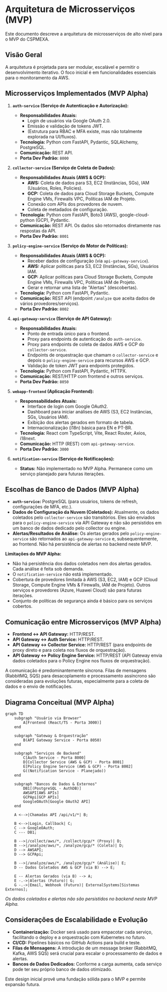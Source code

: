 # Arquitetura de Microsserviços (MVP)

Este documento descreve a arquitetura de microsserviços de alto nível para o MVP do CSPMEXA.

## Visão Geral

A arquitetura é projetada para ser modular, escalável e permitir o desenvolvimento iterativo. O foco inicial é em funcionalidades essenciais para o monitoramento da AWS.

## Microsserviços Implementados (MVP Alpha)

1.  **`auth-service` (Serviço de Autenticação e Autorização):**
    *   **Responsabilidades Atuais:**
        *   Login de usuários via Google OAuth 2.0.
        *   Emissão e validação de tokens JWT.
        *   (Estrutura para RBAC e MFA existe, mas não totalmente explorada na UI/fluxos).
    *   **Tecnologia:** Python com FastAPI, Pydantic, SQLAlchemy, PostgreSQL.
    *   **Comunicação:** REST API.
    *   **Porta Dev Padrão:** `8000`

2.  **`collector-service` (Serviço de Coleta de Dados):**
    *   **Responsabilidades Atuais (AWS & GCP):**
        *   **AWS:** Coleta de dados para S3, EC2 (Instâncias, SGs), IAM (Usuários, Roles, Policies).
        *   **GCP:** Coleta de dados para Cloud Storage Buckets, Compute Engine VMs, Firewalls VPC, Políticas IAM de Projeto.
        *   Conexão com APIs dos provedores de nuvem.
        *   Coleta de metadados de configuração.
    *   **Tecnologia:** Python com FastAPI, Boto3 (AWS), google-cloud-python (GCP), Pydantic.
    *   **Comunicação:** REST API. Os dados são retornados diretamente nas respostas da API.
    *   **Porta Dev Padrão:** `8001`

3.  **`policy-engine-service` (Serviço do Motor de Políticas):**
    *   **Responsabilidades Atuais (AWS & GCP):**
        *   Receber dados de configuração (via `api-gateway-service`).
        *   **AWS:** Aplicar políticas para S3, EC2 (Instâncias, SGs), Usuários IAM.
        *   **GCP:** Aplicar políticas para Cloud Storage Buckets, Compute Engine VMs, Firewalls VPC, Políticas IAM de Projeto.
        *   Gerar e retornar uma lista de "Alertas" (descobertas).
    *   **Tecnologia:** Python com FastAPI, Pydantic.
    *   **Comunicação:** REST API (endpoint `/analyze` que aceita dados de vários provedores/serviços).
    *   **Porta Dev Padrão:** `8002`

4.  **`api-gateway-service` (Serviço de API Gateway):**
    *   **Responsabilidades Atuais:**
        *   Ponto de entrada único para o frontend.
        *   Proxy para endpoints de autenticação do `auth-service`.
        *   Proxy para endpoints de coleta de dados AWS e GCP do `collector-service`.
        *   Endpoints de orquestração que chamam o `collector-service` e depois o `policy-engine-service` para recursos AWS e GCP.
        *   Validação de token JWT para endpoints protegidos.
    *   **Tecnologia:** Python com FastAPI, Pydantic, HTTPX.
    *   **Comunicação:** REST/HTTP com frontend e outros serviços.
    *   **Porta Dev Padrão:** `8050`

5.  **`webapp-frontend` (Aplicação Frontend):**
    *   **Responsabilidades Atuais:**
        *   Interface de login com Google OAuth2.
        *   Dashboard para iniciar análises de AWS (S3, EC2 Instâncias, SGs, Usuários IAM).
        *   Exibição dos alertas gerados em formato de tabela.
        *   Internacionalização (i18n) básica para EN e PT-BR.
    *   **Tecnologia:** React com TypeScript, Vite, React Router, Axios, i18next.
    *   **Comunicação:** HTTP (REST) com `api-gateway-service`.
    *   **Porta Dev Padrão:** `3000`

6.  **`notification-service` (Serviço de Notificações):**
    *   **Status:** Não implementado no MVP Alpha. Permanece como um serviço planejado para futuras iterações.

## Escolhas de Banco de Dados (MVP Alpha)

*   **`auth-service`:** PostgreSQL (para usuários, tokens de refresh, configurações de MFA, etc.).
*   **Dados de Configuração da Nuvem (Coletados):** Atualmente, os dados coletados pelo `collector-service` são transitórios. Eles são enviados para o `policy-engine-service` via API Gateway e não são persistidos em um banco de dados dedicado pelo collector ou engine.
*   **Alertas/Resultados de Análise:** Os alertas gerados pelo `policy-engine-service` são retornados ao `api-gateway-service` e, subsequentemente, ao frontend. Não há persistência de alertas no backend neste MVP.

**Limitações do MVP Alpha:**
*   Não há persistência dos dados coletados nem dos alertas gerados. Cada análise é feita sob demanda.
*   O `notification-service` não está implementado.
*   Cobertura de provedores limitada à AWS (S3, EC2, IAM) e GCP (Cloud Storage, Compute Engine VMs & Firewalls, IAM de Projeto). Outros serviços e provedores (Azure, Huawei Cloud) são para futuras iterações.
*   Conjunto de políticas de segurança ainda é básico para os serviços cobertos.

## Comunicação entre Microsserviços (MVP Alpha)

*   **Frontend <-> API Gateway:** HTTP/REST.
*   **API Gateway <-> Auth Service:** HTTP/REST.
*   **API Gateway <-> Collector Service:** HTTP/REST (para endpoints de proxy direto e para coleta nos fluxos de orquestração).
*   **API Gateway <-> Policy Engine Service:** HTTP/REST (API Gateway envia dados coletados para o Policy Engine nos fluxos de orquestração).

A comunicação é predominantemente síncrona. Filas de mensagens (RabbitMQ, SQS) para desacoplamento e processamento assíncrono são consideradas para evoluções futuras, especialmente para a coleta de dados e o envio de notificações.

## Diagrama Conceitual (MVP Alpha)

```mermaid
graph TD
    subgraph "Usuário via Browser"
        A[Frontend (React/TS - Porta 3000)]
    end

    subgraph "Gateway & Orquestração"
        B(API Gateway Service - Porta 8050)
    end

    subgraph "Serviços de Backend"
        C[Auth Service - Porta 8000]
        D[Collector Service (AWS & GCP) - Porta 8001]
        E[Policy Engine Service (AWS & GCP) - Porta 8002]
        G((Notification Service - Planejado))
    end

    subgraph "Bancos de Dados & Externos"
        DB1[(PostgreSQL - AuthDB)]
        AWSAPI[AWS APIs]
        GCPApi[GCP APIs]
        GoogleOAuth[Google OAuth2 API]
    end

    A <-->|Chamadas API /api/v1/*| B;

    B <-->|Login, Callback| C;
    C --> GoogleOAuth;
    C --- DB1;

    B -->|/collect/aws/*, /collect/gcp/* (Proxy)| D;
    B -->|/analyze/aws/*, /analyze/gcp/* (Coleta)| D;
    D --> AWSAPI;
    D --> GCPApi;

    B -->|/analyze/aws/*, /analyze/gcp/* (Análise)| E;
    D -- Dados Coletados AWS & GCP (via B) --> E;

    E -- Alertas Gerados (via B) --> A;
    E -.->|Alertas (Futuro)| G;
    G -.->|Email, Webhook (Futuro)| ExternalSystems[Sistemas Externos];

```
*Os dados coletados e alertas não são persistidos no backend neste MVP Alpha.*

## Considerações de Escalabilidade e Evolução

*   **Containerização:** Docker será usado para empacotar cada serviço, facilitando o deploy e a orquestração com Kubernetes no futuro.
*   **CI/CD:** Pipelines básicos no GitHub Actions para build e teste.
*   **Filas de Mensagens:** A introdução de um message broker (RabbitMQ, Kafka, AWS SQS) será crucial para escalar o processamento de dados e alertas.
*   **Bancos de Dados Dedicados:** Conforme a carga aumenta, cada serviço pode ter seu próprio banco de dados otimizado.

Este design inicial provê uma fundação sólida para o MVP e permite expansão futura.
